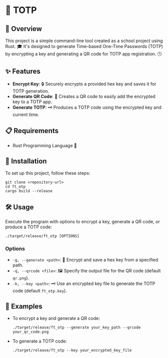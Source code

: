 
# 🔐 TOTP

## 📄 Overview
This project is a simple command-line tool created as a school project using Rust. 🎓
It's designed to generate Time-based One-Time Passwords (TOTP) by encrypting a key and generating a QR code for TOTP app registration. 🕒

## ✨ Features
- **Encrypt Key**: 🔒 Securely encrypts a provided hex key and saves it for TOTP generation.
- **Generate QR Code**: 📱 Creates a QR code to easily add the encrypted key to a TOTP app.
- **Generate TOTP**: 🗝️ Produces a TOTP code using the encrypted key and current time.

## 📋 Requirements
- Rust Programming Language 🦀

## 🚀 Installation
To set up this project, follow these steps:
```
git clone <repository-url>
cd ft_otp
cargo build --release
```

## 🛠️ Usage
Execute the program with options to encrypt a key, generate a QR code, or produce a TOTP code:
```
./target/release/ft_otp [OPTIONS]
```

### Options
- `-g, --generate <path>`: 🔐 Encrypt and save a hex key from a specified path.
- `-q, --qrcode <file>`: 🖼️ Specify the output file for the QR code (default `qr.png`).
- `-k, --key <path>`: 🗝️ Use an encrypted key file to generate the TOTP code (default `ft_otp.key`).

## 📝 Examples
- To encrypt a key and generate a QR code:
  ```
  ./target/release/ft_otp --generate your_key_path --qrcode your_qr_code.png
  ```
- To generate a TOTP code:
  ```
  ./target/release/ft_otp --key your_encrypted_key_file
  ```
